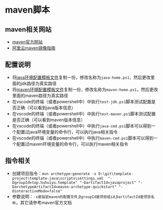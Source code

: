 # maven脚本

## maven相关网站

- [maven官方网站](https://maven.apache.org/)
- [阿里云maven镜像指南](https://developer.aliyun.com/mvn/guide)

## 配置说明

- 将[java环境配置模板文件](./java-home-template.ps1)复制一份，修改名称为`java-home.ps1`，然后更改里面的jdk路径为真实路径
- 将[maven环境配置模板文件](./maven-home-template.ps1)复制一份，修改名称为`maven-home.ps1`，然后更改里面的maven路径为真实路径
- 在vscode的终端（或者powershell中）中执行`test-jdk.ps1`脚本测试配置是否正确（可以看到java版本信息）
- 在vscode的终端（或者powershell中）中执行`test-maven.ps1`脚本测试配置是否正确（可以看到maven版本信息）
- 在vscode的终端（或者powershell中）中执行`java-cmd.ps1`脚本可以得到一个配置过java环境变量的命令行，可以执行java相关指令
- 在vscode的终端（或者powershell中）中执行`maven-cmd.ps1`脚本可以得到一个配置过maven环境变量的命令行，可以执行maven相关指令

## 指令相关

- 创建项目指令：`mvn archetype:generate -s D:\git\template-project\template-java\scripts\settings.xml  "-DgroupId=top.huhuiyu.template" "-DartifactId=javaproject" "-DarchetypeArtifactId=maven-archetype-quickstart" "-DinteractiveMode=false"`
- 参数说明：`-s是指定maven的配置文件`,`DgroupId是项目组id`,`DartifactId是项目名称`，其它请参考maven官方文档